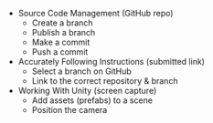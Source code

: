 * Source Code Management (GitHub repo)
  - Create a branch
  - Publish a branch
  - Make a commit
  - Push a commit
* Accurately Following Instructions (submitted link)
  - Select a branch on GitHub
  - Link to the correct repository & branch
* Working With Unity (screen capture)
  - Add assets (prefabs) to a scene
  - Position the camera
